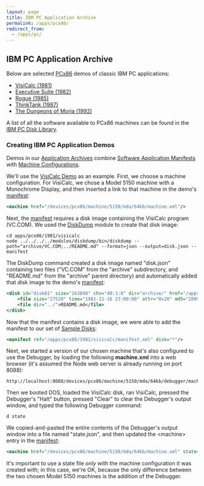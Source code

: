 ```yaml
---
layout: page
title: IBM PC Application Archive
permalink: /apps/pcx86/
redirect_from:
  - /apps/pc/
---
```


IBM PC Application Archive
---

Below are selected [PCx86](/docs/about/pcx86/) demos of classic IBM PC applications:

* [VisiCalc (1981)](1981/visicalc/)
* [Executive Suite (1982)](1982/esuite/)
* [Rogue (1985)](1985/rogue/)
* [ThinkTank (1987)](1987/thinktank/)
* [The Dungeons of Moria (1992)](1992/moria/)

A list of all the software available to PCx86 machines can be found in the [IBM PC Disk Library](/disks/pcx86/).

### Creating IBM PC Application Demos

Demos in our [Application Archives](/apps/) combine
[Software Application Manifests](/apps/#software-application-manifests) with
[Machine Configurations](/devices/pcx86/machine/).

We'll use the [VisiCalc Demo](1981/visicalc/) as an example.  First, we choose a machine configuration.
For VisiCalc, we chose a Model 5150 machine with a Monochrome Display, and then inserted a link to that machine
in the demo's [manifest](1981/visicalc/manifest.xml):

```xml
<machine href="/devices/pcx86/machine/5150/mda/64kb/machine.xml"/>
```

Next, the [manifest](1981/visicalc/manifest.xml) requires a disk image containing the VisiCalc program
(VC.COM).  We used the [DiskDump](/modules/diskdump/) module to create that disk image:

	cd apps/pcx86/1981/visicalc
	node ../../../../modules/diskdump/bin/diskdump --path="archive/VC.COM;../README.md" --format=json --output=disk.json --manifest
	
The DiskDump command created a disk image named "disk.json" containing two files ("VC.COM" from the "archive"
subdirectory, and "README.md" from the "archive" parent directory) and automatically added that disk image to the demo's
[manifest](1981/visicalc/manifest.xml):

```xml
<disk id="disk01" size="163840" chs="40:1:8" dir="archive/" href="/apps/pcx86/1981/visicalc/disk.json" md5="61494f998d5fb0e31e7b8bd99f1cc588" md5json="3ad82ed815725e6bd786f92a4714e84f">
    <file size="27520" time="1981-12-16 23:00:00" attr="0x20" md5="28997dfedb2440c6054d8be835be8634">VC.COM</file>
    <file dir="../">README.md</file>
</disk>
```

Now that the manifest contains a disk image, we were able to add the manifest to our set of
[Sample Disks](/disks/pcx86/samples.xml):

```xml
<manifest ref="/apps/pcx86/1981/visicalc/manifest.xml" disk="*"/>
```

Next, we started a version of our chosen machine that's also configured to use the Debugger, by loading
the following **machine.xml** into a web browser (it's assumed the Node web server is already running on port 8088):

	http://localhost:8088/devices/pcx86/machine/5150/mda/64kb/debugger/machine.xml

Then we booted DOS, loaded the VisiCalc disk, ran VisiCalc, pressed the Debugger's "Halt" button, pressed "Clear" to
clear the Debugger's output window, and typed the following Debugger command:
 
	d state

We copied-and-pasted the entire contents of the Debugger's output window into a file named "state.json", and then
updated the &lt;machine&gt; entry in the [manifest](1981/visicalc/manifest.xml):

```xml
<machine href="/devices/pcx86/machine/5150/mda/64kb/machine.xml" state="/apps/pcx86/1981/visicalc/state.json"/>
```

It's important to use a state file *only* with the machine configuration it was created with; in this case, we're OK,
because the only difference between the two chosen Model 5150 machines is the addition of the Debugger.
